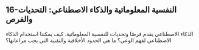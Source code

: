## 16-النفسية المعلوماتية والذكاء الاصطناعي: التحديات والفرص

الذكاء الاصطناعي يقدم فرصًا وتحديات للنفسية المعلوماتية. كيف يمكننا استخدام الذكاء الاصطناعي لفهم الوعي؟ ما هي الحدود الأخلاقية والتقنية التي يجب مراعاتها؟
